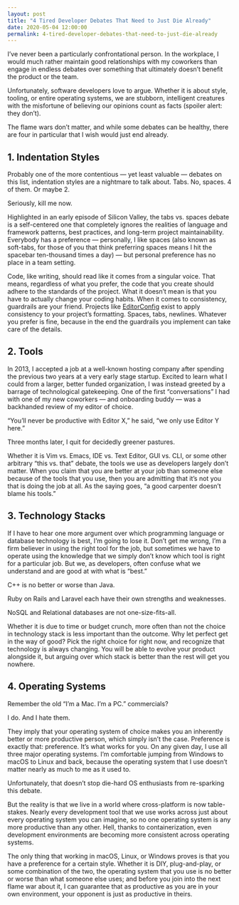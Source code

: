 ```yaml
---
layout: post
title: "4 Tired Developer Debates That Need to Just Die Already"
date: 2020-05-04 12:00:00
permalink: 4-tired-developer-debates-that-need-to-just-die-already
---
```



I’ve  never been a particularly confrontational person. In the workplace, I  would much rather maintain good relationships with my coworkers than  engage in endless debates over something that ultimately doesn’t benefit  the product or the team.

Unfortunately,  software developers love to argue. Whether it is about style, tooling,  or entire operating systems, we are stubborn, intelligent creatures with  the misfortune of believing our opinions count as facts (spoiler alert: they don’t).

The  flame wars don’t matter, and while some debates can be healthy, there  are four in particular that I wish would just end already.

## 1. Indentation Styles

Probably  one of the more contentious — yet least valuable — debates on this  list, indentation styles are a nightmare to talk about. Tabs. No,  spaces. 4 of them. Or maybe 2.

Seriously, kill me now.

Highlighted  in an early episode of Silicon Valley, the tabs vs. spaces debate is a  self-centered one that completely ignores the realities of language and  framework patterns, best practices, and long-term project  maintainability. Everybody has a preference — personally, I like spaces  (also known as soft-tabs, for those of you that think preferring spaces  means I hit the spacebar ten-thousand times a day) — but personal  preference has no place in a team setting.

Code,  like writing, should read like it comes from a singular voice. That  means, regardless of what you prefer, the code that you create should  adhere to the standards of the project. What it doesn’t mean is that you have to actually change your coding habits. When it  comes to consistency, guardrails are your friend. Projects like [EditorConfig](https://editorconfig.org/) exist to apply consistency to your project’s formatting. Spaces, tabs,  newlines. Whatever you prefer is fine, because in the end the guardrails  you implement can take care of the details.

## 2. Tools

In  2013, I accepted a job at a well-known hosting company after spending  the previous two years at a very early stage startup. Excited to learn  what I could from a larger, better funded organization, I was instead  greeted by a barrage of technological gatekeeping. One of the first  “conversations” I had with one of my new coworkers — and onboarding  buddy — was a backhanded review of my editor of choice.

“You’ll never be productive with Editor X,” he said, “we only use Editor Y here.”

Three months later, I quit for decidedly greener pastures.

Whether  it is Vim vs. Emacs, IDE vs. Text Editor, GUI vs. CLI, or some other  arbitrary “this vs. that” debate, the tools we use as developers largely  don’t matter. When you claim that you are better at your job than  someone else because of the tools that you use, then you are admitting that it’s not you that is doing the job at all. As the saying goes, “a good carpenter doesn’t blame his tools.”

## 3. Technology Stacks

If  I have to hear one more argument over which programming language or  database technology is best, I’m going to lose it. Don’t get me wrong,  I’m a firm believer in using the right tool for the job, but sometimes  we have to operate using the knowledge that we simply don’t know which tool is right for a particular job. But we, as developers, often confuse what we understand and are good at with what is “best.”

C++ is no better or worse than Java.

Ruby on Rails and Laravel each have their own strengths and weaknesses.

NoSQL and Relational databases are not one-size-fits-all.

Whether it is due to time or budget crunch, more often than not the choice in  technology stack is less important than the outcome. Why let perfect get  in the way of good? Pick the right choice for right now, and recognize that technology is always changing.  You will be able to evolve your product alongside it, but arguing over  which stack is better than the rest will get you nowhere.

## 4. Operating Systems

Remember the old “I’m a Mac. I’m a PC.” commercials?

I do. And I hate them.

They  imply that your operating system of choice makes you an inherently  better or more productive person, which simply isn’t the case.  Preference is exactly that: preference. It’s what works for you.  On any given day, I use all three major operating systems. I’m  comfortable jumping from Windows to macOS to Linux and back, because the  operating system that I use doesn’t matter nearly as much to me as it  used to.

Unfortunately, that doesn’t stop die-hard OS enthusiasts from re-sparking this debate.

But  the reality is that we live in a world where cross-platform is now  table-stakes. Nearly every development tool that we use works across  just about every operating system you can imagine, so no one operating  system is any more productive than any other. Hell, thanks to  containerization, even development environments are becoming more  consistent across operating systems.

The only thing that working in macOS, Linux, or Windows proves is that you have a preference for a certain style.  Whether it is DIY, plug-and-play, or some combination of the two, the  operating system that you use is no better or worse than what someone  else uses; and before you join into the next flame war about it, I can  guarantee that as productive as you are in your own environment, your  opponent is just as productive in theirs.
